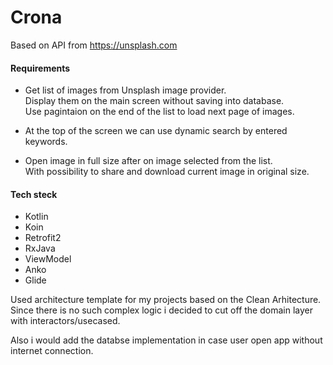 # Crona
Based on API from https://unsplash.com

#### Requirements
- Get list of images from Unsplash image provider.  
Display them on the main screen without saving into database.  
Use pagintaion on the end of the list to load next page of images.

- At the top of the screen we can use dynamic search by entered keywords.

- Open image in full size after on image selected from the list.  
With possibility to share and download current image in original size.

#### Tech steck
- Kotlin
- Koin
- Retrofit2
- RxJava
- ViewModel
- Anko
- Glide

Used architecture template for my projects based on the Clean Arhitecture.  
Since there is no such complex logic i decided to cut off the domain layer with interactors/usecased.

Also i would add the databse implementation in case user open app without internet connection.
